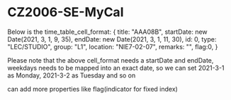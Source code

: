 # CZ2006-SE-MyCal


Below is the time_table_cell_format:
{
title: "AAA08B",
startDate: new Date(2021, 3, 1, 9, 35),
endDate: new Date(2021, 3, 1, 11, 30),
id: 0,
type: "LEC/STUDIO",
group: "L1",
location: "NIE7-02-07",
remarks: "",
flag:0,
}

Please note that the above cell_format needs a startDate and endDate,
weekdays needs to be mapped into an exact date,
so we can set 2021-3-1 as Monday, 2021-3-2 as Tuesday and so on

can add more properties like flag(indicator for fixed index)
